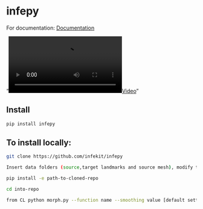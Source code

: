 infepy
================

<!-- WARNING: THIS FILE WAS AUTOGENERATED! DO NOT EDIT! -->

For documentation: [Documentation](https://infekit.github.io/infepy/)

“[<video src="images/screen_recording.mp4" controls=""><a
href="images/screen_recording.mp4">Video</a></video>](images/screen_recording.mp4)”

## Install

``` sh
pip install infepy
```

## To install locally:

``` sh
git clone https://github.com/infekit/infepy

Insert data folders (source,target landmarks and source mesh), modify the config.toml

pip install -e path-to-cloned-repo

cd into-repo

from CL python morph.py --function name --smoothing value [default settings: Function: "thin_plate_spline", smoothing = 0 ]
```
